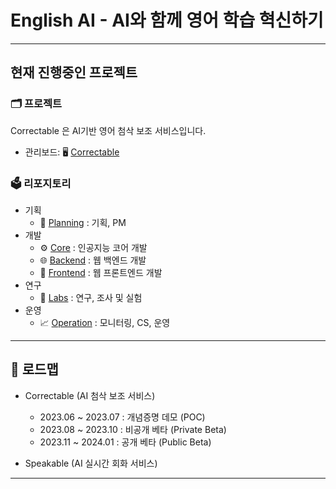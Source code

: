 # English AI - AI와 함께 영어 학습 혁신하기
---

## 현재 진행중인 프로젝트

### 🗂️ 프로젝트

Correctable 은 AI기반 영어 첨삭 보조 서비스입니다.
- 관리보드: 🖥️ [Correctable](https://github.com/orgs/English-AI/projects/1)

### 🗳️ 리포지토리

- 기획
  - 📆 [Planning](https://github.com/English-AI/correctable-planning) : 기획, PM
- 개발
  - ⚙️ [Core](https://github.com/English-AI/correctable-backend) : 인공지능 코어 개발
  - 🌐 [Backend](https://github.com/English-AI/correctable-backend) : 웹 백엔드 개발
  - 📱 [Frontend](https://github.com/English-AI/correctable-frontend) : 웹 프론트엔드 개발
- 연구
  - 🔬 [Labs](https://github.com/English-AI/correctable-labs) : 연구, 조사 및 실험
- 운영
  - 📈 [Operation](https://github.com/English-AI/correctable-operation) : 모니터링, CS, 운영
  
---



## 📆 로드맵
- Correctable (AI 첨삭 보조 서비스)
  - 2023.06 ~ 2023.07 : 개념증명 데모 (POC) 
  - 2023.08 ~ 2023.10 : 비공개 베타 (Private Beta)
  - 2023.11 ~ 2024.01 : 공개 베타 (Public Beta)

- Speakable (AI 실시간 회화 서비스)
 
---
